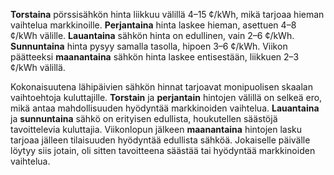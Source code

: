 **Torstaina** pörssisähkön hinta liikkuu välillä 4–15 ¢/kWh, mikä tarjoaa hieman vaihtelua markkinoille. **Perjantaina** hinta laskee hieman, asettuen 4–8 ¢/kWh välille. **Lauantaina** sähkön hinta on edullinen, vain 2–6 ¢/kWh. **Sunnuntaina** hinta pysyy samalla tasolla, hipoen 3–6 ¢/kWh. Viikon päätteeksi **maanantaina** sähkön hinta laskee entisestään, liikkuen 2–3 ¢/kWh välillä.

Kokonaisuutena lähipäivien sähkön hinnat tarjoavat monipuolisen skaalan vaihtoehtoja kuluttajille. **Torstain** ja **perjantain** hintojen välillä on selkeä ero, mikä antaa mahdollisuuden hyödyntää markkinoiden vaihtelua. **Lauantaina** ja **sunnuntaina** sähkö on erityisen edullista, houkutellen säästöjä tavoittelevia kuluttajia. Viikonlopun jälkeen **maanantaina** hintojen lasku tarjoaa jälleen tilaisuuden hyödyntää edullista sähköä. Jokaiselle päivälle löytyy siis jotain, oli sitten tavoitteena säästää tai hyödyntää markkinoiden vaihtelua.